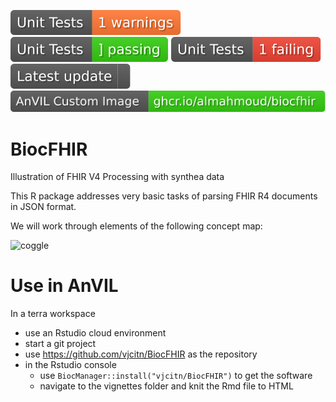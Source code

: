 ![unitwarn.svg](.github/badges/unitwarn.svg)
![unitpass.svg](.github/badges/unitpass.svg)
![unitfail.svg](.github/badges/unitfail.svg)
![date.svg](.github/badges/date.svg)
![anvil-container.svg](.github/badges/anvil-container.svg)
# BiocFHIR

Illustration of FHIR V4 Processing with synthea data


This R package addresses very basic tasks of parsing FHIR R4 documents in JSON format.

We will work through elements of the following concept map:

![coggle](https://github.com/vjcitn/BiocFHIR/raw/main/conceptmap.jpg)

# Use in AnVIL

In a terra workspace 

- use an Rstudio cloud environment
- start a git project
- use https://github.com/vjcitn/BiocFHIR as the repository
- in the Rstudio console 
    - use `BiocManager::install("vjcitn/BiocFHIR")` to get the software
    - navigate to the vignettes folder and knit the Rmd file to HTML
